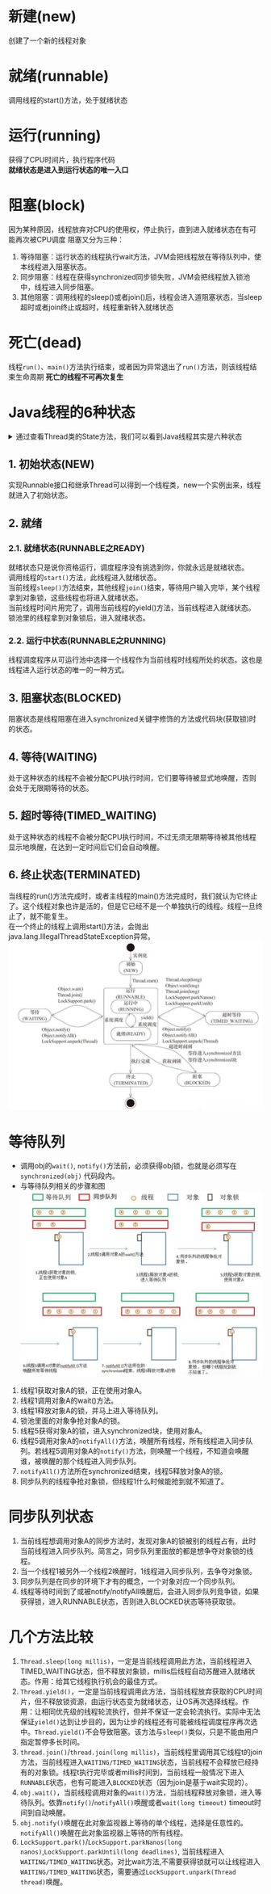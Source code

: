# 新建(new)
创建了一个新的线程对象
# 就绪(runnable)
调用线程的start()方法，处于就绪状态
# 运行(running)
获得了CPU时间片，执行程序代码  
**就绪状态是进入到运行状态的唯一入口**
# 阻塞(block)
因为某种原因，线程放弃对CPU的使用权，停止执行，直到进入就绪状态在有可能再次被CPU调度
阻塞又分为三种：
1. 等待阻塞：运行状态的线程执行wait方法，JVM会把线程放在等待队列中，使本线程进入阻塞状态。
2. 同步阻塞：线程在获得synchronized同步锁失败，JVM会把线程放入锁池中，线程进入同步阻塞。
3. 其他阻塞：调用线程的sleep()或者join()后，线程会进入道阻塞状态，当sleep超时或者join终止或超时，线程重新转入就绪状态
# 死亡(dead)
线程`run()`、`main()`方法执行结束，或者因为异常退出了`run()`方法，则该线程结束生命周期
**死亡的线程不可再次复生**
# Java线程的6种状态
<details>
<summary>通过查看Thread类的State方法，我们可以看到Java线程其实是六种状态</summary>

```Java
public enum State {
    /**
     * Thread state for a thread which has not yet started.
     */
    NEW,

    /**
     * Thread state for a runnable thread.  A thread in the runnable
     * state is executing in the Java virtual machine but it may
     * be waiting for other resources from the operating system
     * such as processor.
     */
    RUNNABLE,

    /**
     * Thread state for a thread blocked waiting for a monitor lock.
     * A thread in the blocked state is waiting for a monitor lock
     * to enter a synchronized block/method or
     * reenter a synchronized block/method after calling
     * {@link Object#wait() Object.wait}.
     */
    BLOCKED,

    /**
     * Thread state for a waiting thread.
     * A thread is in the waiting state due to calling one of the
     * following methods:
     * <ul>
     *   <li>{@link Object#wait() Object.wait} with no timeout</li>
     *   <li>{@link #join() Thread.join} with no timeout</li>
     *   <li>{@link LockSupport#park() LockSupport.park}</li>
     * </ul>
     *
     * <p>A thread in the waiting state is waiting for another thread to
     * perform a particular action.
     *
     * For example, a thread that has called <tt>Object.wait()</tt>
     * on an object is waiting for another thread to call
     * <tt>Object.notify()</tt> or <tt>Object.notifyAll()</tt> on
     * that object. A thread that has called <tt>Thread.join()</tt>
     * is waiting for a specified thread to terminate.
     */
    WAITING,

    /**
     * Thread state for a waiting thread with a specified waiting time.
     * A thread is in the timed waiting state due to calling one of
     * the following methods with a specified positive waiting time:
     * <ul>
     *   <li>{@link #sleep Thread.sleep}</li>
     *   <li>{@link Object#wait(long) Object.wait} with timeout</li>
     *   <li>{@link #join(long) Thread.join} with timeout</li>
     *   <li>{@link LockSupport#parkNanos LockSupport.parkNanos}</li>
     *   <li>{@link LockSupport#parkUntil LockSupport.parkUntil}</li>
     * </ul>
     */
    TIMED_WAITING,

    /**
     * Thread state for a terminated thread.
     * The thread has completed execution.
     */
    TERMINATED;
}
```
</details>

## 1. 初始状态(NEW)
实现Runnable接口和继承Thread可以得到一个线程类，new一个实例出来，线程就进入了初始状态。
## 2. 就绪
### 2.1. 就绪状态(RUNNABLE之READY)
就绪状态只是说你资格运行，调度程序没有挑选到你，你就永远是就绪状态。  
调用线程的`start()`方法，此线程进入就绪状态。  
当前线程`sleep()`方法结束，其他线程`join()`结束，等待用户输入完毕，某个线程拿到对象锁，这些线程也将进入就绪状态。  
当前线程时间片用完了，调用当前线程的yield()方法，当前线程进入就绪状态。  
锁池里的线程拿到对象锁后，进入就绪状态。
### 2.2. 运行中状态(RUNNABLE之RUNNING)
线程调度程序从可运行池中选择一个线程作为当前线程时线程所处的状态。这也是线程进入运行状态的唯一的一种方式。
## 3. 阻塞状态(BLOCKED)
阻塞状态是线程阻塞在进入synchronized关键字修饰的方法或代码块(获取锁)时的状态。
## 4. 等待(WAITING)
处于这种状态的线程不会被分配CPU执行时间，它们要等待被显式地唤醒，否则会处于无限期等待的状态。
## 5. 超时等待(TIMED_WAITING)
处于这种状态的线程不会被分配CPU执行时间，不过无须无限期等待被其他线程显示地唤醒，在达到一定时间后它们会自动唤醒。
## 6. 终止状态(TERMINATED)
当线程的run()方法完成时，或者主线程的main()方法完成时，我们就认为它终止了。这个线程对象也许是活的，但是它已经不是一个单独执行的线程。线程一旦终止了，就不能复生。  
在一个终止的线程上调用start()方法，会抛出java.lang.IllegalThreadStateException异常。
![](../img/线程的五种状态/2024-03-31-18-59-50.png)
# 等待队列
- 调用obj的`wait()`, `notify()`方法前，必须获得obj锁，也就是必须写在`synchronized(obj)` 代码段内。
- 与等待队列相关的步骤和图
![](../img/线程的五种状态/2024-03-31-19-12-13.png)
1. 线程1获取对象A的锁，正在使用对象A。
2. 线程1调用对象A的wait()方法。
3. 线程1释放对象A的锁，并马上进入等待队列。
4. 锁池里面的对象争抢对象A的锁。
5. 线程5获得对象A的锁，进入synchronized块，使用对象A。
6. 线程5调用对象A的`notifyAll()`方法，唤醒所有线程，所有线程进入同步队列。若线程5调用对象A的`notify()`方法，则唤醒一个线程，不知道会唤醒谁，被唤醒的那个线程进入同步队列。
7. `notifyAll()`方法所在synchronized结束，线程5释放对象A的锁。
8. 同步队列的线程争抢对象锁，但线程1什么时候能抢到就不知道了。 
# 同步队列状态
1. 当前线程想调用对象A的同步方法时，发现对象A的锁被别的线程占有，此时当前线程进入同步队列。简言之，同步队列里面放的都是想争夺对象锁的线程。
2. 当一个线程1被另外一个线程2唤醒时，1线程进入同步队列，去争夺对象锁。
3. 同步队列是在同步的环境下才有的概念，一个对象对应一个同步队列。
4. 线程等待时间到了或被notify/notifyAll唤醒后，会进入同步队列竞争锁，如果获得锁，进入RUNNABLE状态，否则进入BLOCKED状态等待获取锁。
# 几个方法比较
1. `Thread.sleep(long millis)`，一定是当前线程调用此方法，当前线程进入TIMED_WAITING状态，但不释放对象锁，millis后线程自动苏醒进入就绪状态。作用：给其它线程执行机会的最佳方式。
2. `Thread.yield()`，一定是当前线程调用此方法，当前线程放弃获取的CPU时间片，但不释放锁资源，由运行状态变为就绪状态，让OS再次选择线程。作用：让相同优先级的线程轮流执行，但并不保证一定会轮流执行。实际中无法保证`yield()`达到让步目的，因为让步的线程还有可能被线程调度程序再次选中。`Thread.yield()`不会导致阻塞。该方法与`sleep()`类似，只是不能由用户指定暂停多长时间。
3. `thread.join()`/`thread.join(long millis)`，当前线程里调用其它线程t的join方法，当前线程进入`WAITING/TIMED_WAITING`状态，当前线程不会释放已经持有的对象锁。线程t执行完毕或者millis时间到，当前线程一般情况下进入`RUNNABLE`状态，也有可能进入`BLOCKED`状态（因为join是基于wait实现的）。
4. `obj.wait()`，当前线程调用对象的`wait()`方法，当前线程释放对象锁，进入等待队列。依靠`notify()`/`notifyAll()`唤醒或者`wait(long timeout)` timeout时间到自动唤醒。
5. `obj.notify()`唤醒在此对象监视器上等待的单个线程，选择是任意性的。`notifyAll()`唤醒在此对象监视器上等待的所有线程。
6. `LockSupport.park()`/`LockSupport.parkNanos(long nanos)`,`LockSupport.parkUntil(long deadlines)`, 当前线程进入`WAITING/TIMED_WAITING`状态。对比wait方法,不需要获得锁就可以让线程进入`WAITING/TIMED_WAITING`状态，需要通过`LockSupport.unpark(Thread thread)`唤醒。
